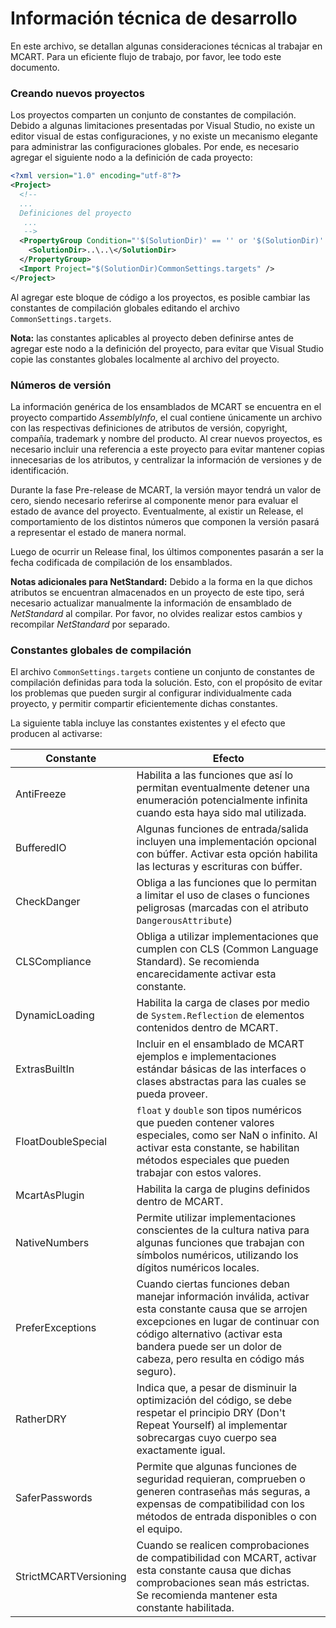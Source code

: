 # Información técnica de desarrollo
En este archivo, se detallan algunas consideraciones técnicas al trabajar en
MCART. Para un eficiente flujo de trabajo, por favor, lee todo este documento.
### Creando nuevos proyectos
Los proyectos comparten un conjunto de constantes de compilación. Debido a
algunas limitaciones presentadas por Visual Studio, no existe un editor visual
de estas configuraciones, y no existe un mecanismo elegante para administrar
las configuraciones globales. Por ende, es necesario agregar el siguiente nodo
a la definición de cada proyecto:

```xml
<?xml version="1.0" encoding="utf-8"?>
<Project>
  <!-- 
  ... 
  Definiciones del proyecto
   ...
   -->  
  <PropertyGroup Condition="'$(SolutionDir)' == '' or '$(SolutionDir)' == '*undefined*'">
    <SolutionDir>..\..\</SolutionDir>
  </PropertyGroup>
  <Import Project="$(SolutionDir)CommonSettings.targets" />
</Project>
```

Al agregar este bloque de código a los proyectos, es posible cambiar las
constantes de compilación globales editando el archivo
`CommonSettings.targets`.

**Nota:** las constantes aplicables al proyecto deben definirse antes de
agregar este nodo a la definición del proyecto, para evitar que Visual Studio
copie las constantes globales localmente al archivo del proyecto.
### Números de versión
La información genérica de los ensamblados de MCART se encuentra en el proyecto
compartido *AssemblyInfo*, el cual contiene únicamente un archivo con las
respectivas definiciones de atributos de versión, copyright, compañía,
trademark y nombre del producto. Al crear nuevos proyectos, es necesario
incluir una referencia a este proyecto para evitar mantener copias innecesarias
de los atributos, y centralizar la información de versiones y de
identificación.

Durante la fase Pre-release de MCART, la versión mayor tendrá un valor de cero,
siendo necesario referirse al componente menor para evaluar el estado de avance
del proyecto. Eventualmente, al existir un Release, el comportamiento de los
distintos números que componen la versión pasará a representar el estado de
manera normal.

Luego de ocurrir un Release final, los últimos componentes pasarán a ser la
fecha codificada de compilación de los ensamblados.

**Notas adicionales para NetStandard:**
Debido a la forma en la que dichos atributos se encuentran almacenados en un
proyecto de este tipo, será necesario actualizar manualmente la información de
ensamblado de *NetStandard* al compilar. Por favor, no olvides realizar estos
cambios y recompilar *NetStandard* por separado.
### Constantes globales de compilación
El archivo `CommonSettings.targets` contiene un conjunto de constantes de
compilación definidas para toda la solución. Esto, con el propósito de evitar
los problemas que pueden surgir al configurar individualmente cada proyecto, y
permitir compartir eficientemente dichas constantes.

La siguiente tabla incluye las constantes existentes y el efecto que producen
al activarse:

Constante | Efecto
--- | ---
AntiFreeze | Habilita a las funciones que así lo permitan eventualmente detener una enumeración potencialmente infinita cuando esta haya sido mal utilizada.
BufferedIO | Algunas funciones de entrada/salida incluyen una implementación opcional con búffer. Activar esta opción habilita las lecturas y escrituras con búffer.
CheckDanger | Obliga a las funciones que lo permitan a limitar el uso de clases o funciones peligrosas (marcadas con el atributo `DangerousAttribute`)
CLSCompliance | Obliga a utilizar implementaciones que cumplen con CLS (Common Language Standard). Se recomienda encarecidamente activar esta constante.
DynamicLoading | Habilita la carga de clases por medio de ```System.Reflection``` de elementos contenidos dentro de MCART.
ExtrasBuiltIn | Incluir en el ensamblado de MCART ejemplos e implementaciones estándar básicas de las interfaces o clases abstractas para las cuales se pueda proveer.
FloatDoubleSpecial | `float` y `double` son tipos numéricos que pueden contener valores especiales, como ser NaN o infinito. Al activar esta constante, se habilitan métodos especiales que pueden trabajar con estos valores.
McartAsPlugin | Habilita la carga de plugins definidos dentro de MCART.
NativeNumbers | Permite utilizar implementaciones conscientes de la cultura nativa para algunas funciones que trabajan con símbolos numéricos, utilizando los dígitos numéricos locales.
PreferExceptions | Cuando ciertas funciones deban manejar información inválida, activar esta constante causa que se arrojen excepciones en lugar de continuar con código alternativo (activar esta bandera puede ser un dolor de cabeza, pero resulta en código más seguro).
RatherDRY | Indica que, a pesar de disminuir la optimización del código, se debe respetar el principio DRY (Don't Repeat Yourself) al implementar sobrecargas cuyo cuerpo sea exactamente igual.
SaferPasswords | Permite que algunas funciones de seguridad requieran, comprueben o generen contraseñas más seguras, a expensas de compatibilidad con los métodos de entrada disponibles o con el equipo.
StrictMCARTVersioning | Cuando se realicen comprobaciones de compatibilidad con MCART, activar esta constante causa que dichas comprobaciones sean más estrictas. Se recomienda mantener esta constante habilitada.
